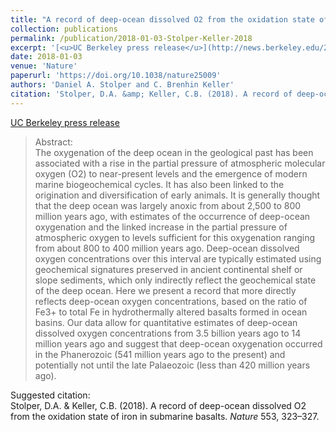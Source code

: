 ```yaml
---
title: "A record of deep-ocean dissolved O2 from the oxidation state of iron in submarine basalts"
collection: publications
permalink: /publication/2018-01-03-Stolper-Keller-2018
excerpt: '[<u>UC Berkeley press release</u>](http://news.berkeley.edu/2018/01/03/which-came-first-complex-life-or-high-atmospheric-oxygen/)'
date: 2018-01-03
venue: 'Nature'
paperurl: 'https://doi.org/10.1038/nature25009'
authors: 'Daniel A. Stolper and C. Brenhin Keller'
citation: 'Stolper, D.A. &amp; Keller, C.B. (2018). A record of deep-ocean dissolved O2 from the oxidation state of iron in submarine basalts. <i>Nature</i> 553, 323–327.'
---
```

[<u>UC Berkeley press release</u>](http://news.berkeley.edu/2018/01/03/which-came-first-complex-life-or-high-atmospheric-oxygen/)

>Abstract: <br/>The oxygenation of the deep ocean in the geological past has been associated with a rise in the partial pressure of atmospheric molecular oxygen (O2) to near-present levels and the emergence of modern marine biogeochemical cycles. It has also been linked to the origination and diversification of early animals. It is generally thought that the deep ocean was largely anoxic from about 2,500 to 800 million years ago, with estimates of the occurrence of deep-ocean oxygenation and the linked increase in the partial pressure of atmospheric oxygen to levels sufficient for this oxygenation ranging from about 800 to 400 million years ago. Deep-ocean dissolved oxygen concentrations over this interval are typically estimated using geochemical signatures preserved in ancient continental shelf or slope sediments, which only indirectly reflect the geochemical state of the deep ocean. Here we present a record that more directly reflects deep-ocean oxygen concentrations, based on the ratio of Fe3+ to total Fe in hydrothermally altered basalts formed in ocean basins. Our data allow for quantitative estimates of deep-ocean dissolved oxygen concentrations from 3.5 billion years ago to 14 million years ago and suggest that deep-ocean oxygenation occurred in the Phanerozoic (541 million years ago to the present) and potentially not until the late Palaeozoic (less than 420 million years ago).

Suggested citation: <br/>Stolper, D.A. & Keller, C.B. (2018). A record of deep-ocean dissolved O2 from the oxidation state of iron in submarine basalts. <i>Nature</i> 553, 323–327.